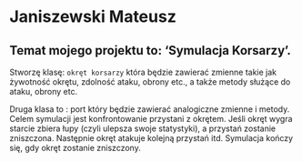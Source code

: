 # Janiszewski Mateusz 

## Temat mojego projektu to: ‘Symulacja Korsarzy’. 

Stworzę klasę: `okręt korsarzy` która będzie zawierać zmienne takie jak żywotność okrętu, zdolność ataku, obrony etc., a także metody służące do ataku, obrony etc. 

Druga klasa to : port który będzie zawierać analogiczne zmienne i metody. Celem symulacji jest konfrontowanie przystani z okrętem. Jeśli okręt wygra starcie zbiera łupy (czyli ulepsza swoje statystyki), a przystań zostanie zniszczona. Następnie okręt atakuje kolejną przystań  itd. Symulacja kończy się, gdy okręt zostanie zniszczony.
